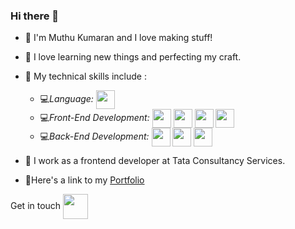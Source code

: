### Hi there 👋

<!--
**KumaranSahi/KumaranSahi** is a ✨ _special_ ✨ repository because its `README.md` (this file) appears on your GitHub profile.
- 🔭 I’m currently working on ...
- 🌱 I’m currently learning ...
- 👯 I’m looking to collaborate on ...
- 🤔 I’m looking for help with ...
- 💬 Ask me about ...
- 📫 How to reach me: ...
- 😄 Pronouns: ...
- ⚡ Fun fact: ...
-->
- 📌 I'm Muthu Kumaran and I love making stuff!
- 📌 I love learning new things and perfecting my craft.
- 📌 My technical skills include :
    - 💻*Language:*  <img align="center" height="30" src="https://img.icons8.com/color/144/000000/javascript.png"/>
    - 💻*Front-End Development:* <img align="center" height="30" src="https://img.icons8.com/color/144/000000/html-5.png"/> <img align="center" height="30" src="https://img.icons8.com/color/144/000000/css3.png"/> <img align="center" height="30" src="https://img.icons8.com/color/144/000000/javascript.png"/> <img align="center" height="30" src="https://img.icons8.com/ultraviolet/480/000000/react.png"/> 
    - 💻*Back-End Development:* <img align="center" height="30" src="https://img.icons8.com/color/48/000000/nodejs.png"/> <img align="center" height="30" src="https://www.vectorlogo.zone/logos/expressjs/expressjs-icon.svg"/> <img align="center" height="30" src="https://img.icons8.com/color/48/000000/mongodb.png"/>
 
 - 📌 I work as a frontend developer at Tata Consultancy Services.
 - 📌Here's a link to my [Portfolio](https://kumaran.netlify.app/)
 
Get in touch [<img align="center" height="40" src="https://img.icons8.com/color/144/000000/linkedin.png"/>](https://www.linkedin.com/in/muthu-kumaran-760735184/)
